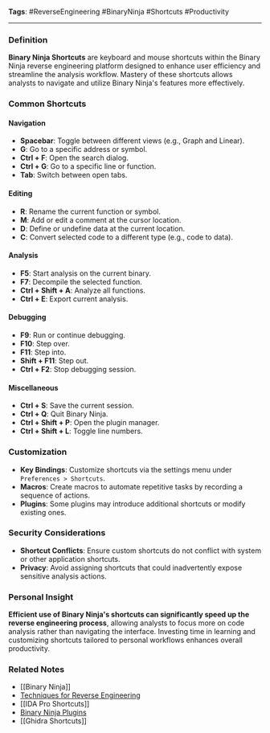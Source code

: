 **Tags**: #ReverseEngineering #BinaryNinja #Shortcuts #Productivity

---

### Definition

**Binary Ninja Shortcuts** are keyboard and mouse shortcuts within the Binary Ninja reverse engineering platform designed to enhance user efficiency and streamline the analysis workflow. Mastery of these shortcuts allows analysts to navigate and utilize Binary Ninja's features more effectively.

### Common Shortcuts

#### Navigation

- **Spacebar**: Toggle between different views (e.g., Graph and Linear).
- **G**: Go to a specific address or symbol.
- **Ctrl + F**: Open the search dialog.
- **Ctrl + G**: Go to a specific line or function.
- **Tab**: Switch between open tabs.

#### Editing

- **R**: Rename the current function or symbol.
- **M**: Add or edit a comment at the cursor location.
- **D**: Define or undefine data at the current location.
- **C**: Convert selected code to a different type (e.g., code to data).

#### Analysis

- **F5**: Start analysis on the current binary.
- **F7**: Decompile the selected function.
- **Ctrl + Shift + A**: Analyze all functions.
- **Ctrl + E**: Export current analysis.

#### Debugging

- **F9**: Run or continue debugging.
- **F10**: Step over.
- **F11**: Step into.
- **Shift + F11**: Step out.
- **Ctrl + F2**: Stop debugging session.

#### Miscellaneous

- **Ctrl + S**: Save the current session.
- **Ctrl + Q**: Quit Binary Ninja.
- **Ctrl + Shift + P**: Open the plugin manager.
- **Ctrl + Shift + L**: Toggle line numbers.

### Customization

- **Key Bindings**: Customize shortcuts via the settings menu under `Preferences > Shortcuts`.
- **Macros**: Create macros to automate repetitive tasks by recording a sequence of actions.
- **Plugins**: Some plugins may introduce additional shortcuts or modify existing ones.

### Security Considerations

- **Shortcut Conflicts**: Ensure custom shortcuts do not conflict with system or other application shortcuts.
- **Privacy**: Avoid assigning shortcuts that could inadvertently expose sensitive analysis actions.

### Personal Insight

**Efficient use of Binary Ninja's shortcuts can significantly speed up the reverse engineering process**, allowing analysts to focus more on code analysis rather than navigating the interface. Investing time in learning and customizing shortcuts tailored to personal workflows enhances overall productivity.

### Related Notes

- [[Binary Ninja]]
- [Techniques for Reverse Engineering](Techniques%20for%20Reverse%20Engineering.md)
- [[IDA Pro Shortcuts]]
- [Binary Ninja Plugins](Binary%20Ninja%20Plugins.md)
- [[Ghidra Shortcuts]]